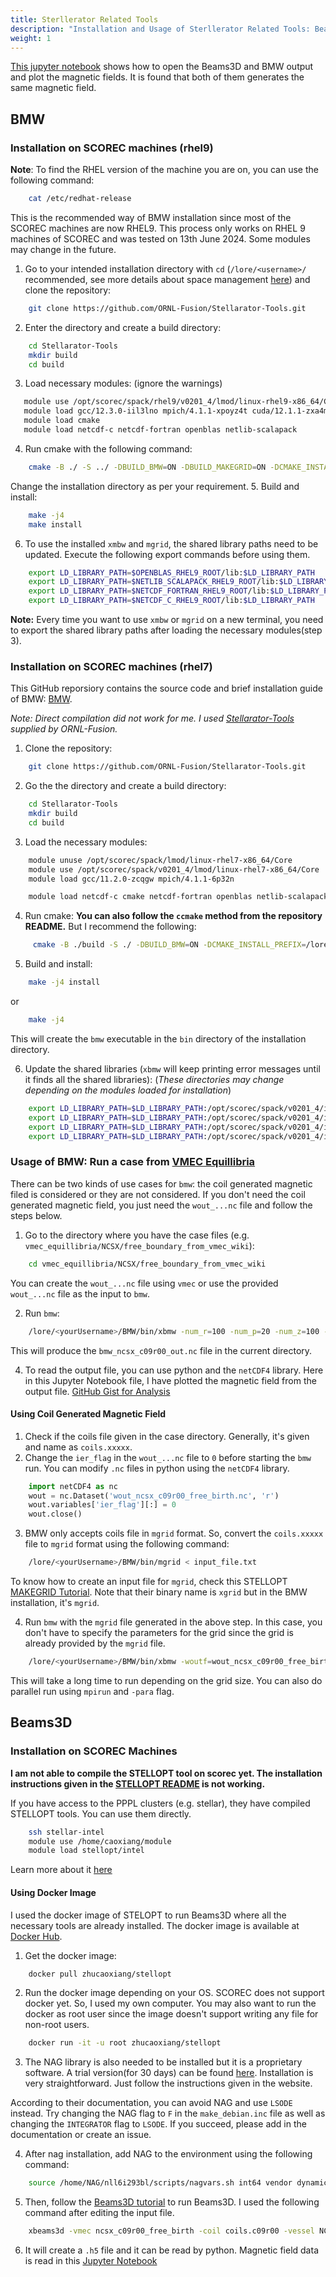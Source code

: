 ```yaml
---
title: Sterllerator Related Tools
description: "Installation and Usage of Sterllerator Related Tools: Beams3D, BMW"
weight: 1
---
```

[This jupyter notebook](https://gist.github.com/Fuad-HH/fce7e3a7161920a0aaf1bec3825c5040) shows how to open the Beams3D and BMW output and plot the magnetic fields. It is found that both of them generates the same magnetic field.

## BMW
### Installation on SCOREC machines (rhel9)
**Note**: To find the RHEL version of the machine you are on, you can use the following command:
```bash
    cat /etc/redhat-release
```

This is the recommended way of BMW installation since most of the SCOREC machines are now RHEL9. This process only works on RHEL 9 machines of SCOREC and was tested on 13th June 2024. Some modules may change in the future.

1. Go to your intended installation directory with `cd` (`/lore/<username>/` recommended, see more details about space management [here](https://laces-lab.github.io/documentation/faqs/scorec_machine_space_management/)) and clone the repository:
```bash
    git clone https://github.com/ORNL-Fusion/Stellarator-Tools.git
```
2. Enter the directory and create a build directory:
```bash
    cd Stellarator-Tools
    mkdir build
    cd build
```
3. Load necessary modules: (ignore the warnings)
```bash
   module use /opt/scorec/spack/rhel9/v0201_4/lmod/linux-rhel9-x86_64/Core/
   module load gcc/12.3.0-iil3lno mpich/4.1.1-xpoyz4t cuda/12.1.1-zxa4msk
   module load cmake 
   module load netcdf-c netcdf-fortran openblas netlib-scalapack
```
4. Run cmake with the following command:
```bash
    cmake -B ./ -S ../ -DBUILD_BMW=ON -DBUILD_MAKEGRID=ON -DCMAKE_INSTALL_PREFIX=/lore/<username>/BMW
```
Change the installation directory as per your requirement.
5. Build and install:
```bash
    make -j4
    make install
```

6. To use the installed `xmbw` and `mgrid`, the shared library paths need to be updated. Execute the following export commands before using them.
```bash
    export LD_LIBRARY_PATH=$OPENBLAS_RHEL9_ROOT/lib:$LD_LIBRARY_PATH
    export LD_LIBRARY_PATH=$NETLIB_SCALAPACK_RHEL9_ROOT/lib:$LD_LIBRARY_PATH
    export LD_LIBRARY_PATH=$NETCDF_FORTRAN_RHEL9_ROOT/lib:$LD_LIBRARY_PATH
    export LD_LIBRARY_PATH=$NETCDF_C_RHEL9_ROOT/lib:$LD_LIBRARY_PATH
```

**Note:** Every time you want to use `xmbw` or `mgrid` on a new terminal, you need to export the shared library paths after loading the necessary modules(step 3).


### Installation on SCOREC machines (rhel7)
This GitHub reporsiory contains the source code and brief installation guide of BMW: [BMW](https://github.com/ORNL-Fusion/BMW).

_Note: Direct compilation did not work for me. I used [Stellarator-Tools](https://github.com/ORNL-Fusion/Stellarator-Tools) supplied by ORNL-Fusion._

1. Clone the repository:
```bash
    git clone https://github.com/ORNL-Fusion/Stellarator-Tools.git
```
2. Go the the directory and create a build directory:
```bash
    cd Stellarator-Tools
    mkdir build
    cd build
```
3. Load the necessary modules:
```bash
    module unuse /opt/scorec/spack/lmod/linux-rhel7-x86_64/Core
    module use /opt/scorec/spack/v0201_4/lmod/linux-rhel7-x86_64/Core
    module load gcc/11.2.0-zcqgw mpich/4.1.1-6p32n

    module load netcdf-c cmake netcdf-fortran openblas netlib-scalapack
```
4. Run cmake: **You can also follow the `ccmake` method from the repository README.** But I recommend the following:
```bash
     cmake -B ./build -S ./ -DBUILD_BMW=ON -DCMAKE_INSTALL_PREFIX=/lore/<yourUsername>/BMW
```
5. Build and install:
```bash
    make -j4 install
```
or 
```bash
    make -j4
```
This will create the `bmw` executable in the `bin` directory of the installation directory.


6. Update the shared libraries (`xbmw` will keep printing error messages until it finds all the
shared libraries): (_These directories may change depending on the modules loaded for installation_)
```bash
    export LD_LIBRARY_PATH=$LD_LIBRARY_PATH:/opt/scorec/spack/v0201_4/install/linux-rhel7-x86_64/gcc-11.2.0/openblas-0.3.23-4kpgzbwtvvnf4m4f6rqvyclh2khpfepb/lib
    export LD_LIBRARY_PATH=$LD_LIBRARY_PATH:/opt/scorec/spack/v0201_4/install/linux-rhel7-x86_64/gcc-11.2.0/netlib-scalapack-2.2.0-w3lmjdvbshpvqiihwxm2fygyjyzu275t/lib
    export LD_LIBRARY_PATH=$LD_LIBRARY_PATH:/opt/scorec/spack/v0201_4/install/linux-rhel7-x86_64/gcc-11.2.0/netcdf-c-4.9.2-hzgyaz36ol6aqb4o3ne3xjabccpxjlo4/lib
    export LD_LIBRARY_PATH=$LD_LIBRARY_PATH:/opt/scorec/spack/v0201_4/install/linux-rhel7-x86_64/gcc-11.2.0/netcdf-fortran-4.6.0-hwoxscrowy6gh75n5ypnlr3btfver36x/lib
```

### Usage of BMW: Run a case from [VMEC Equillibria](https://github.com/landreman/vmec_equilibria)
There can be two kinds of use cases for `bmw`: the coil generated magnetic filed is considered or
they are not considered. If you don't need the coil generated magnetic field, you just need the `wout_...nc` file and follow the steps below.

1. Go to the directory where you have the case files (e.g. `vmec_equillibria/NCSX/free_boundary_from_vmec_wiki`):
```bash
    cd vmec_equillibria/NCSX/free_boundary_from_vmec_wiki
```
You can create the `wout_...nc` file using `vmec` or use the provided `wout_...nc` file as the input to `bmw`.

2. Run `bmw`:
```bash
    /lore/<yourUsername>/BMW/bin/xbmw -num_r=100 -num_p=20 -num_z=100 -rmax=1.5 -rmin=0.9 -zmax=0.5 -zmin=-0.5 -woutf=wout_ncsx_c09r00_free_birth.nc -outf=bmw_ncsx_c09r00_out.nc
```
This will produce the `bmw_ncsx_c09r00_out.nc` file in the current directory.

4. To read the output file, you can use python and the `netCDF4` library. Here in this Jupyter Notebook file, I have plotted the magnetic field from the output file. [GitHub Gist for Analysis](https://gist.github.com/Fuad-HH/fce7e3a7161920a0aaf1bec3825c5040)

#### Using Coil Generated Magnetic Field
1. Check if the coils file given in the case directory. Generally, it's given and name as `coils.xxxxx`.
2. Change the `ier_flag` in the `wout_...nc` file to `0` before starting the `bmw` run. You can modify `.nc` files in python using the `netCDF4` library.
```python
    import netCDF4 as nc
    wout = nc.Dataset('wout_ncsx_c09r00_free_birth.nc', 'r')
    wout.variables['ier_flag'][:] = 0
    wout.close()
```
3. BMW only accepts coils file in `mgrid` format. So, convert the `coils.xxxxx` file to `mgrid` format using the following command:
```bash
    /lore/<yourUsername>/BMW/bin/mgrid < input_file.txt
```
To know how to create an input file for `mgrid`, check this STELLOPT [MAKEGRID Tutorial](https://princetonuniversity.github.io/STELLOPT/VMEC%20Free%20Boundary%20Run#:~:text=periodicity%20of%20three.-,Create%20the%20%E2%80%98mgrid%E2%80%99%20file,-First%20one%20must). Note that their binary name is `xgrid` but in the BMW installation, it's `mgrid`.

4. Run `bmw` with the `mgrid` file generated in the above step. In this case, you don't have to specify
the parameters for the grid since the grid is already provided by the `mgrid` file.
```bash
    /lore/<yourUsername>/BMW/bin/xbmw -woutf=wout_ncsx_c09r00_free_birth.nc -outf=bmw_ncsx_c09r00_out.nc -mgridf=mgrid_xxxx.nc
```

This will take a long time to run depending on the grid size. You can also do parallel run using `mpirun` and `-para` flag.

## Beams3D
### Installation on SCOREC Machines

**I am not able to compile the STELLOPT tool on scorec yet. The installation instructions given in the [STELLOPT README](https://github.com/PrincetonUniversity/STELLOPT) is not working.**

If you have access to the PPPL clusters (e.g. stellar), they have compiled STELLOPT tools. You can use them directly.
```bash
    ssh stellar-intel
    module use /home/caoxiang/module
    module load stellopt/intel 
``` 
Learn more about it [here](https://princetonuniversity.github.io/STELLOPT/STELLOPT%20Compilation%20at%20PPPL)

#### Using Docker Image
I used the docker image of STELOPT to run Beams3D where all the necessary tools are already installed. The docker image is available at [Docker Hub](https://hub.docker.com/r/zhucaoxiang/stellopt).

1. Get the docker image:
```bash
    docker pull zhucaoxiang/stellopt
```
2. Run the docker image depending on your OS. SCOREC does not support docker yet. So, I used my own computer. You may also want to run the docker as root user since the image doesn't support writing any file for non-root users.
```bash
    docker run -it -u root zhucaoxiang/stellopt
```
3. The NAG library is also needed to be installed but it is a proprietary software. A trial version(for 30 days) can be found [here](https://nag.com/nag-library/). Installation is very straightforward. Just follow the instructions given in the website.

According to their documentation, you can avoid NAG and use `LSODE` instead. Try changing the NAG flag to `F` in the `make_debian.inc` file as well as changing the `INTEGRATOR` flag to `LSODE`. If you succeed, please add in the documentation or create an issue.

4. After nag installation, add NAG to the environment using the following command:
```bash
    source /home/NAG/nll6i293bl/scripts/nagvars.sh int64 vendor dynamic
```
5. Then, follow the [Beams3D tutorial](https://princetonuniversity.github.io/STELLOPT/BEAMS3D%20NCSX%20Deposition%20Example.html) to run Beams3D. I used the following command after editing the input file.
```bash
    xbeams3d -vmec ncsx_c09r00_free_birth -coil coils.c09r00 -vessel NCSX_wall_nbiport_acc.dat -field
```
6. It will create a `.h5` file and it can be read by python. Magnetic field data is read in this [Jupyter Notebook](https://gist.github.com/Fuad-HH/fce7e3a7161920a0aaf1bec3825c5040)